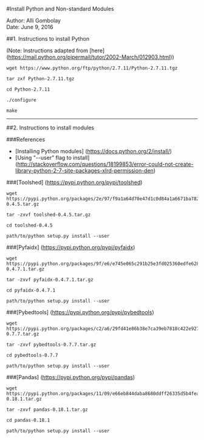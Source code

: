 #Install Python and Non-standard Modules

Author: Alli Gombolay  
Date: June 9, 2016

##1. Instructions to install Python

(Note: Instructions adapted from [here] (https://mail.python.org/pipermail/tutor/2002-March/012903.html))

```
wget https://www.python.org/ftp/python/2.7.11/Python-2.7.11.tgz
```

```
tar zxf Python-2.7.11.tgz
```

```
cd Python-2.7.11
```

```
./configure
```

```
make
```

------

##2. Instructions to install modules

###References
* [Installing Python modules] (https://docs.python.org/2/install/)
* [Using "--user" flag to install] (http://stackoverflow.com/questions/18199853/error-could-not-create-library-python-2-7-site-packages-xlrd-permission-den)

###[Toolshed] (https://pypi.python.org/pypi/toolshed)

```
wget https://pypi.python.org/packages/2e/97/f9a1a64d70e47d1c0d84a1a6671ba7828b7f99df09ab83103b8cce838406/toolshed-0.4.5.tar.gz
```
```
tar -zxvf toolshed-0.4.5.tar.gz 
```
```
cd toolshed-0.4.5
```
```
path/to/python setup.py install --user
```

###[Pyfaidx] (https://pypi.python.org/pypi/pyfaidx)

```
wget https://pypi.python.org/packages/9f/e6/e745e065c291b25e3fd025360edfe6289c2ee35ffa9375e85708612ca820/pyfaidx-0.4.7.1.tar.gz
```
```
tar -zxvf pyfaidx-0.4.7.1.tar.gz 
```
```
cd pyfaidx-0.4.7.1
```
```
path/to/python setup.py install --user
```

###[Pybedtools] (https://pypi.python.org/pypi/pybedtools)

```
wget https://pypi.python.org/packages/c2/a6/29fd41e86b38e7ca39eb7818c422e927534f2bd324c34cfd411cfca203b0/pybedtools-0.7.7.tar.gz
```
```
tar -zxvf pybedtools-0.7.7.tar.gz 
```
```
cd pybedtools-0.7.7
```
```
path/to/python setup.py install --user
```

###[Pandas] (https://pypi.python.org/pypi/pandas)

```
wget https://pypi.python.org/packages/11/09/e66eb844daba8680ddff26335d5b4fead77f60f957678243549a8dd4830d/pandas-0.18.1.tar.gz
```
```
tar -zxvf pandas-0.18.1.tar.gz
```
```
cd pandas-0.18.1
```
```
path/to/python setup.py install --user
```
